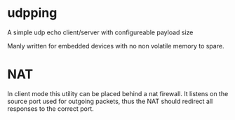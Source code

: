 udpping
=======

A simple udp echo client/server with configureable payload size

Manly written for embedded devices with no non volatile memory to spare.

# NAT
In client mode this utility can be placed behind a nat firewall.
It listens on the source port used for outgoing packets, thus the NAT should redirect all responses to the correct port.
